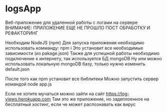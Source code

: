 # logsApp
Веб-приложение для удаленной работы с логами на сервере
ВНИМАНИЕ: ПРИЛОЖЕНИЕ ЕЩЕ НЕ ПРОШЛО ПОСТ ОБРАБОТКУ И РЕФАКТОРИНГ

Необходим NodeJS (npm)
Для запуска приложения необходимо использовать комманду: npm i
Это установит все необходимые зависимости (из pakage.json)
Также для успешной работы необходимо подключение к интернету, так используется БД mongoDB
Ну или можно использовать локальную mongoDB базу, только нужно изменить default.json

После того как npm установит все библитеки 
Можно запустить сервер командой node app.js

Если не хотите мучаться можно зайти на сайт https://log-views.herokuapp.com
Там это же приложение, но задеплоенное на бесплатный хостинг, если че может распознавать как вирус 

